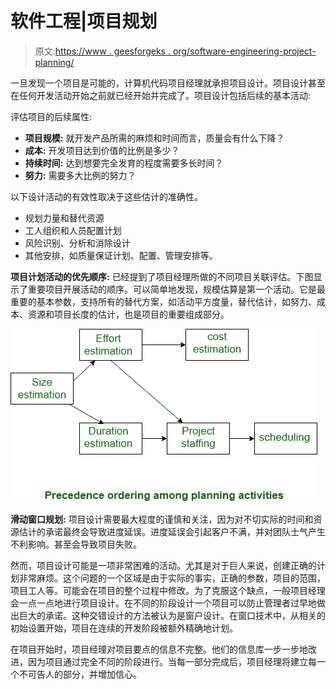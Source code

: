 # 软件工程|项目规划

> 原文:[https://www . geesforgeks . org/software-engineering-project-planning/](https://www.geeksforgeeks.org/software-engineering-project-planning/)

一旦发现一个项目是可能的，计算机代码项目经理就承担项目设计。项目设计甚至在任何开发活动开始之前就已经开始并完成了。项目设计包括后续的基本活动:

评估项目的后续属性:

*   **项目规模:**
    就开发产品所需的麻烦和时间而言，质量会有什么下降？
*   **成本:**
    开发项目达到价值的比例是多少？
*   **持续时间:**
    达到想要完全发育的程度需要多长时间？
*   **努力:**
    需要多大比例的努力？

以下设计活动的有效性取决于这些估计的准确性。

*   规划力量和替代资源
*   工人组织和人员配置计划
*   风险识别、分析和消除设计
*   其他安排，如质量保证计划、配置、管理安排等。

**项目计划活动的优先顺序:**
已经提到了项目经理所做的不同项目关联评估。下图显示了重要项目开展活动的顺序。可以简单地发现，规模估算是第一个活动。它是最重要的基本参数，支持所有的替代方案，如活动平方度量，替代估计，如努力、成本、资源和项目长度的估计，也是项目的重要组成部分。

![](img/47a7e88c843116075f1d9210f9cbb244.png)

**滑动窗口规划:**
项目设计需要最大程度的谨慎和关注，因为对不切实际的时间和资源估计的承诺最终会导致进度延误。进度延误会引起客户不满，并对团队士气产生不利影响。甚至会导致项目失败。

然而，项目设计可能是一项非常困难的活动。尤其是对于巨人来说，创建正确的计划非常麻烦。这个问题的一个区域是由于实际的事实，正确的参数，项目的范围，项目工人等。可能会在项目的整个过程中修改。为了克服这个缺点，一般项目经理会一点一点地进行项目设计。在不同的阶段设计一个项目可以防止管理者过早地做出巨大的承诺。这种交错设计的方法被认为是窗户设计。在窗口技术中，从相关的初始设置开始，项目在连续的开发阶段被额外精确地计划。

在项目开始时，项目经理对项目要点的信息不完整。他们的信息库一步一步地改进，因为项目通过完全不同的阶段进行。当每一部分完成后，项目经理将建立每一个不可告人的部分，并增加信心。